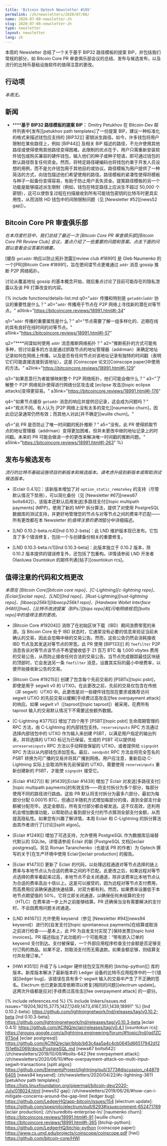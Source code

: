 ```yaml
---
title: 'Bitcoin Optech Newsletter #105'
permalink: /zh/newsletters/2020/07/08/
name: 2020-07-08-newsletter-zh
slug: 2020-07-08-newsletter-zh
type: newsletter
layout: newsletter
lang: zh
---
```

本周的 Newsletter 总结了一个关于基于 BIP32 路径模板的提案 BIP，并包括我们常规的部分，如 Bitcoin Core PR 审查俱乐部会议的总结、发布与候选发布，以及流行的比特币基础设施软件的值得注意的更改。

## 行动项

*本周无。*

## 新闻

- **<!--proposed-bip-for-bip32-path-templates-->****基于 BIP32 路径模板的提案 BIP：** Dmitry Petukhov 在 Bitcoin-Dev 邮件列表中[发布][petukhov path templates]了一份提案 BIP，建议一种标准化的格式来描述钱包应支持的 [BIP32][] 密钥派生路径。如今，许多钱包将用户限制在某些路径上，例如 [BIP44][] 及相关 BIP 描述的路径，不允许使用其他路径或使得使用其他路径变得困难。此限制的优点在于，用户只需重新安装软件钱包或购买兼容的硬件钱包，输入他们的种子或种子短语，即可通过钱包的默认路径恢复任何资金。然而，将特定路径硬编码也将钱包约束于开发人员设想的用例，而不是允许钱包用于其他目的或协议。路径模板为用户提供了一种简洁的方式，向钱包描述他们希望使用的路径。路径模板的紧凑性使得将模板与种子一起备份变得容易，有助于防止用户丢失资金。提案路径模板的另一个功能是能够描述派生限制（例如，钱包在特定路径上应派生不超过 50,000 个密钥），这可以使恢复过程在扫描接收到所有可能钱包密钥的比特币时更具实用性，从而消除 HD 钱包中的间隙限制问题（见 [Newsletter #52][news52 gap]）。

## Bitcoin Core PR 审查俱乐部

*在本月度栏目中，我们总结了最近一次 [Bitcoin Core PR 审查俱乐部][Bitcoin Core PR Review Club] 会议，重点介绍了一些重要的问题和答案。点击下面的问题以查看会议答案的摘要。*

[缓存 `getaddr` 响应以防止拓扑泄露][review club #18991] 是 Gleb Naumenko 的一个[PR][Bitcoin Core #18991]，旨在使间谍节点更难通过 `addr` 消息 gossip 推断 P2P 网络拓扑。

讨论从覆盖地址 gossip 的基本概念开始，随后重点讨论了目前可能存在的隐私泄露以及该 PR 打算改变的内容。

{% include functions/details-list.md
  q0="`addr` 传播和特别是 `getaddr`/`addr` 协议的重要性是什么？"
  a0="`addr` 传播用于节点在 P2P 网络上寻找新的潜在对等节点。"
  a0link="https://bitcoincore.reviews/18991.html#l-34"

  q1="**<!--q1-->**`addr` 传播的重要属性是什么？"
  a1="节点需要了解一组多样化的、近期在线的具有良好在线时间的对等节点。"
  a1link="https://bitcoincore.reviews/18991.html#l-57"

  q2="**<!--q2-->**间谍如何使用 `addr` 消息推断网络拓扑？"
  a2="推断拓扑的方式可能有多种，但讨论最多的方法是通过抓取节点的地址管理器（addrman）来确定地址记录如何在网络上传播，以及是否有任何节点对该地址记录有独特的时间戳（表明它们可能直接连接到该地址）。这是 [Coinscope 论文][Coinscope paper]中使用的方法。"
  a2link="https://bitcoincore.reviews/18991.html#l-129"

  q3="如果恶意行为者能够映射整个 P2P 网络拓扑，他们可能会做什么？"
  a3="了解整个 P2P 网络拓扑使得进行网络分区攻击或 [eclipse 攻击][topic eclipse attacks]变得更容易。"
  a3link="https://bitcoincore.reviews/18991.html#l-176"

  q4="如果节点缓存 `getaddr` 消息的响应并提供旧记录，这会成为问题吗？"
  a4="观点不同。有人认为 [P2P 网络上没有太多的变化][naumenko churn]，因此旧记录通常仍然有效；而其他人对此[并不确定][wuille churn]。"

  q5="此 PR 是否防止了唯一时间戳的拓扑推断？"
  a5="没有。此 PR 使得抓取节点的地址管理器（addrman）变得更加困难，但并未更改中继的地址记录上的时间戳。未来的 PR 可能会做进一步的更改来解决唯一时间戳的推断问题。"
  a5link="https://bitcoincore.reviews/18991.html#l-263"
%}

## 发布与候选发布

*流行的比特币基础设施项目的新版本和候选版本。请考虑升级到新版本或帮助测试候选版本。*

- [Eclair 0.4.1][]：该新版本增加了对 `option_static_remotekey` 的支持（尽管默认情况下禁用），可以简化备份（见 [Newsletter #67][news67 bolts642]）。该版本还默认启用发送[多路径支付][topic multipath payments] (MPP)，使用了新的 MPP 拆分算法，提供了对使用 PostgreSQL 数据库的测试支持，并更好地管理您的节点与对等节点之间的费率不匹配——所有更改都在本 Newsletter 的*值得注意的更改*部分中详细描述。

- [LND 0.10.2-beta.rc4][lnd 0.10.2-beta]：此 LND 维护版本现已发布。它包含了多个错误修复，包括一个与创建备份相关的重要修复。

- [LND 0.10.3-beta.rc1][lnd 0.10.3-beta]：此版本独立于 0.10.2 版本，除 0.10.2 版本提供的错误修复外，还包括了包重构。详情请参阅 LND 开发者 Olaoluwa Osuntokun 的邮件列表[帖子][osuntokun rcs]。

## 值得注意的代码和文档更改

*本周在 [Bitcoin Core][bitcoin core repo]、[C-Lightning][c-lightning repo]、[Eclair][eclair repo]、[LND][lnd repo]、[Rust-Lightning][rust-lightning repo]、[libsecp256k1][libsecp256k1 repo]、[Hardware Wallet Interface (HWI)][hwi]、[比特币改进提案（BIPs）][bips repo]和[闪电网络规范][bolts repo]中的值得注意的更改。*

- [Bitcoin Core #19204][] 消除了在初始区块下载（IBD）期间浪费带宽的来源。当 Bitcoin Core 处于 IBD 状态时，它通常没有必要的信息来验证当前未确认的交易，因此会忽略中继的交易公告。然而，这些公告仍然会消耗接收 IBD 节点及其发送对等节点的带宽。此 PR 使用 [BIP133][] 的 `feefilter` P2P 消息告诉对等节点该节点不希望接收低于 21 百万 BTC 每 1,000 vbytes 费用的交易公告，从而防止接收任何合法的交易公告。当节点完成跟踪最佳区块链的顶部时，它会发送另一条 `feefilter` 消息，设置其实际的最小中继费率，以便开始接收新公告的交易。

- [Bitcoin Core #19215][] 创建了包含每个先前交易的 [PSBTs][topic psbt]，即使是用于 segwit v0 的 UTXO。在此更改之前，先前的交易仅包含在传统（非 segwit）UTXO 中。此更改是对一些硬件钱包现在要求或推荐访问 segwit UTXO 的先前交易以缓解[手续费过高攻击][fee overpayment attack]的响应。如果 segwit v1（[taproot][topic taproot]）被采用，花费所有 taproot 输入的交易默认情况下不需要这些额外数据。

- [C-Lightning #3775][] 增加了四个用于 [PSBT][topic psbt] 生命周期管理的 RPC 方法，由 C-Lightning 的内部钱包支持。`reserveinputs` RPC 方法通过选择内部钱包中的 UTXO 作为输入来创建 PSBT，以满足用户指定的输出列表，并将选择的 UTXO 标记为已保留。生成的 PSBT 可以提供给 `unreserveinputs` RPC 方法以手动释放保留的 UTXO，或者提供给 `signpsbt` RPC 方法以从内部钱包添加签名。最后，`sendpsbt` RPC 方法会将完全签名的 PSBT 转换为可广播的交易并将其广播到网络。用户应注意，重新启动 C-Lightning 实际上会取消所有先前保留的 UTXO，需要使用 `reserveinputs` 重新创建新的 PSBT，才能使 `signpsbt` 接受它。

- [Eclair #1427][] 和 [#1439][Eclair #1439] 增加了 Eclair 对发送[多路径支付][topic multipath payments]的有效支持——将支付拆分为多个部分，每部分使用不同的路径进行路由。这些 PR 默认将支付拆分为最多六部分，最初为每部分分配 0.00015 BTC，但通过半随机方式增加每部分的值，直到全部支付金额被分配完毕。选定金额后，所有支付部分都会被发送。这不仅高效，还利用机会增加数值功能，以帮助防止看到部分支付的节点猜测全部支付金额，从而提高隐私性。如果您有兴趣了解详情，本周 Eclair 和 C-Lightning 的拆分算法由其作者进行了[讨论][split algos]。

- [Eclair #1249][] 增加了可选支持，允许使用 PostgreSQL 作为数据库后端替代默认的 SQLite。详情请参阅 Eclair 的新 [PostgreSQL 文档][eclair postgresql]。另见 Roman Taranchenko（也是该 PR 的作者）为 Optech 撰写的关于[在生产环境中使用 Eclair][eclair production] 的报告。

- [Eclair #1473][] 更新了 Eclair 的代码，以处理远程通道对等节点选择的链上费率与本地节点认为合适的费率之间的不匹配。此更改之后，如果远程对等节点选择的费率看起来过高，本地节点不会关闭通道，除非该费率比本地节点认为合适的费率高出十倍以上。这是可以接受的，因为远程对等节点支付费用，而高费用应该确保通道快速结算，对双方都有利。然而，如果费率设置低于本地节点期望值的 50%，它将立即关闭通道，以确保任何未结算的支付（HTLC）在费率进一步上升之前能够结算。PR 还确保当没有需要解决的支付时，不会因费用问题关闭通道。

- [LND #4167][] 允许使用 keysend（参见 [Newsletter #94][news94 keysend]）进行的[自发支付][topic spontaneous payments]在结算或取消之前进行检查——基本上，此 PR 为自发支付实现了[保持发票][topic hold invoices]。PR 描述指出了此功能的一个可能用途：“带有嵌入订单的 keysend 支付到达。支付被保留，一个外部应用程序检查支付金额是否足够支付订购的商品。如果不足，则取消支付而无需退款。如果金额足够，则结算支付并处理订单。”

- [HWI #351][] 升级了与 Ledger 硬件钱包交互所用的 [btchip-python][] 库的版本。新库版本解决了最新版本的 Ledger 设备的比特币应用程序中的一个[错误][ledger bug]，该错误在具有多个 segwit 输入的交易中产生了不正确的签名。Electrum 也已更新其库依赖项以修复[相同的问题][electrum update]。这两次升级都是应对[手续费过高攻击][fee overpayment attack] 的一部分。

{% include references.md %}
{% include linkers/issues.md issues="19204,19215,3775,1427,1249,1473,4167,351,1439,18991" %}
[lnd 0.10.2-beta]: https://github.com/lightningnetwork/lnd/releases/tag/v0.10.2-beta
[lnd 0.10.3-beta]: https://github.com/lightningnetwork/lnd/releases/tag/v0.10.3-beta
[eclair 0.4.1]: https://github.com/ACINQ/eclair/releases/tag/v0.4.1
[osuntokun rcs]: https://groups.google.com/a/lightning.engineering/forum/#!topic/lnd/jgd1ZC9T5n4
[eclair postgresql]: https://github.com/ACINQ/eclair/blob/b63c4aa5a4c4cb0645d66517942d12151e6b2069/docs/PostgreSQL.md
[news67 bolts642]: /zh/newsletters/2019/10/09/#bolts-642
[fee overpayment attack]: /zh/newsletters/2020/06/10/#fee-overpayment-attack-on-multi-input-segwit-transactions
[split algos]: https://github.com/ElementsProject/lightning/pull/3773#discussion_r448796405
[news94 keysend]: /zh/newsletters/2020/04/22/#c-lightning-3611
[petukhov path templates]: https://lists.linuxfoundation.org/pipermail/bitcoin-dev/2020-July/018024.html
[news52 gap]: /zh/newsletters/2019/06/26/#how-can-i-mitigate-concerns-around-the-gap-limit
[ledger bug]: https://github.com/LedgerHQ/app-bitcoin/issues/154
[electrum update]: https://github.com/spesmilo/electrum/pull/6293#issuecomment-652471789
[eclair production]: /zh/suredbits-enterprise-ln/
[naumenko churn]: https://bitcoincore.reviews/18991.html#l-91
[wuille churn]: https://bitcoincore.reviews/18991.html#l-365
[btchip-python]: https://github.com/LedgerHQ/btchip-python
[coinscope paper]: https://www.cs.umd.edu/projects/coinscope/coinscope.pdf
[hwi]: https://github.com/bitcoin-core/HWI
